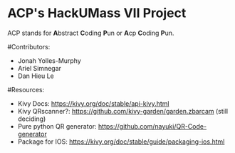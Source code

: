 # ACP's HackUMass VII Project

ACP stands for **A**bstract **C**oding **P**un or **A**cp  **C**oding **P**un.

#Contributors:
 - Jonah Yolles-Murphy
 - Ariel Simnegar
 - Dan Hieu Le

 #Resources:
 - Kivy Docs: https://kivy.org/doc/stable/api-kivy.html
 - Kivy QRscanner?: https://github.com/kivy-garden/garden.zbarcam (still deciding)
 - Pure python QR generator: https://github.com/nayuki/QR-Code-generator
 - Package for IOS: https://kivy.org/doc/stable/guide/packaging-ios.html
